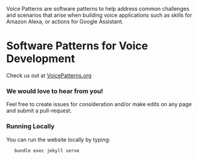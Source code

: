 Voice Patterns are software patterns to help address common challenges and scenarios that arise when building voice applications such as skills for Amazon Alexa, or actions for Google Assistant.


# Software Patterns for Voice Development

Check us out at [VoicePatterns.org](http://voicepatterns.org/)


### We would love to hear from you!

Feel free to create issues for consideration and/or make edits on any page and submit a pull-request.


### Running Locally

You can run the website locally by typing:
```
   bundle exec jekyll serve
```
